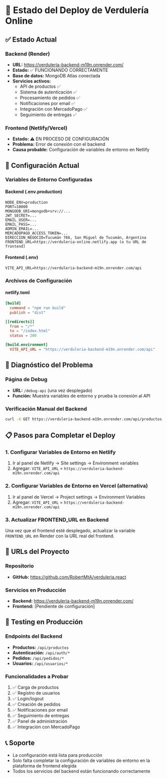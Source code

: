# 🚀 Estado del Deploy de Verdulería Online

## ✅ Estado Actual

### Backend (Render)
- **URL:** https://verduleria-backend-m19n.onrender.com/
- **Estado:** ✅ FUNCIONANDO CORRECTAMENTE
- **Base de datos:** MongoDB Atlas conectada
- **Servicios activos:**
  - API de productos ✅
  - Sistema de autenticación ✅
  - Procesamiento de pedidos ✅
  - Notificaciones por email ✅
  - Integración con MercadoPago ✅
  - Seguimiento de entregas ✅

### Frontend (Netlify/Vercel)
- **Estado:** ⚠️ EN PROCESO DE CONFIGURACIÓN
- **Problema:** Error de conexión con el backend
- **Causa probable:** Configuración de variables de entorno en Netlify

## 🔧 Configuración Actual

### Variables de Entorno Configuradas

#### Backend (.env.production)
```env
NODE_ENV=production
PORT=10000
MONGODB_URI=mongodb+srv://...
JWT_SECRET=...
EMAIL_USER=...
EMAIL_PASS=...
ADMIN_EMAIL=...
MERCADOPAGO_ACCESS_TOKEN=...
DIRECCION_NEGOCIO=Tucumán 766, San Miguel de Tucumán, Argentina
FRONTEND_URL=https://verduleria-online.netlify.app (o tu URL de frontend)
```

#### Frontend (.env)
```env
VITE_API_URL=https://verduleria-backend-m19n.onrender.com/api
```

### Archivos de Configuración

#### netlify.toml
```toml
[build]
  command = "npm run build"
  publish = "dist"

[[redirects]]
  from = "/*"
  to = "/index.html"
  status = 200

[build.environment]
  VITE_API_URL = "https://verduleria-backend-m19n.onrender.com/api"
```

## 🐛 Diagnóstico del Problema

### Página de Debug
- **URL:** `/debug-api` (una vez desplegado)
- **Función:** Muestra variables de entorno y prueba la conexión al API

### Verificación Manual del Backend
```bash
curl -X GET https://verduleria-backend-m19n.onrender.com/api/productos
```

## 📋 Pasos para Completar el Deploy

### 1. Configurar Variables de Entorno en Netlify
1. Ir al panel de Netlify → Site settings → Environment variables
2. Agregar: `VITE_API_URL` = `https://verduleria-backend-m19n.onrender.com/api`

### 2. Configurar Variables de Entorno en Vercel (alternativa)
1. Ir al panel de Vercel → Project settings → Environment Variables
2. Agregar: `VITE_API_URL` = `https://verduleria-backend-m19n.onrender.com/api`

### 3. Actualizar FRONTEND_URL en Backend
Una vez que el frontend esté desplegado, actualizar la variable `FRONTEND_URL` en Render con la URL real del frontend.

## 🔗 URLs del Proyecto

### Repositorio
- **GitHub:** https://github.com/RobertMtA/verduleria.react

### Servicios en Producción
- **Backend:** https://verduleria-backend-m19n.onrender.com/
- **Frontend:** [Pendiente de configuración]

## 🧪 Testing en Producción

### Endpoints del Backend
- **Productos:** `/api/productos`
- **Autenticación:** `/api/auth/*`
- **Pedidos:** `/api/pedidos/*`
- **Usuarios:** `/api/usuarios/*`

### Funcionalidades a Probar
1. ✅ Carga de productos
2. ✅ Registro de usuarios
3. ✅ Login/logout
4. ✅ Creación de pedidos
5. ✅ Notificaciones por email
6. ✅ Seguimiento de entregas
7. ✅ Panel de administración
8. ✅ Integración con MercadoPago

## 📞 Soporte
- La configuración está lista para producción
- Solo falta completar la configuración de variables de entorno en la plataforma de frontend elegida
- Todos los servicios del backend están funcionando correctamente
